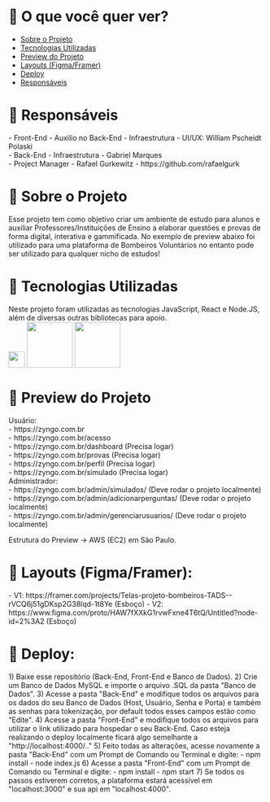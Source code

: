 # 🎒 O que você quer ver?
- <a href="#sobre">Sobre o Projeto</a>
- <a href="#tecnologias">Tecnologias Utilizadas</a>
- <a href="#preview">Preview do Projeto</a>
- <a href="#layouts">Layouts (Figma/Framer)</a>
- <a href="#deploy">Deploy</a>
- <a href="#responsaveis">Responsáveis</a>

# 📡 Responsáveis
<div id="responsaveis">
- Front-End - Auxilio no Back-End - Infraestrutura - UI/UX: William Pscheidt Polaski <br/>
- Back-End - Infraestrutura - Gabriel Marques <br/>
- Project Manager - Rafael Gurkewitz - https://github.com/rafaelgurk<br/>
<div> 

# 🎒 Sobre o Projeto
<div id="sobre">Esse projeto tem como objetivo criar um ambiente de estudo para alunos e auxiliar Professores/Instituições de Ensino a elaborar questões e provas de forma digital, interativa e gammificada. No exemplo de preview abaixo foi utilizado para uma plataforma de Bombeiros Voluntários no entanto pode ser utilizado para qualquer nicho de estudos!</div> 

# 📡 Tecnologias Utilizadas                                                   
<div id="tecnologias">Neste projeto foram utilizadas as tecnologias JavaScript, React e Node.JS, além de diversas outras bibliotecas para apoio. <br/>
<img style="width: 32px;" src="https://upload.wikimedia.org/wikipedia/commons/thumb/9/99/Unofficial_JavaScript_logo_2.svg/1024px-Unofficial_JavaScript_logo_2.svg.png">
<img style="width: 90px;" src="https://www.fullstackpython.com/img/logos/react.png">
<img style="width: 90px;" src="https://miro.medium.com/max/1400/1*cqQsY4mgoBbzWgG_XCYSjg.png">
</div>

# 📡 Preview do Projeto
<div id="preview">
Usuário:  <br/>
- https://zyngo.com.br <br/>
- https://zyngo.com.br/acesso  <br/>
- https://zyngo.com.br/dashboard (Precisa logar) <br/>
- https://zyngo.com.br/provas (Precisa logar) <br/>
- https://zyngo.com.br/perfil (Precisa logar) <br/>
- https://zyngo.com.br/simulado (Precisa logar) <br/>
Administrador: <br/>
- https://zyngo.com.br/admin/simulados/ (Deve rodar o projeto localmente) <br/>
- https://zyngo.com.br/admin/adicionarperguntas/ (Deve rodar o projeto localmente) <br/>
- https://zyngo.com.br/admin/gerenciarusuarios/ (Deve rodar o projeto localmente) <br/>

Estrutura do Preview -> AWS (EC2) em São Paulo. <br/>
</div>

# 📡 Layouts (Figma/Framer):
<div id="layouts">
- V1: https://framer.com/projects/Telas-projeto-bombeiros-TADS--rVCQ6j51gDKsp2G38lqd-1t8Ye (Esboço)
- V2: https://www.figma.com/proto/HAW7fXXkG1rvwFxne4T6tQ/Untitled?node-id=2%3A2 (Esboço)
</div>

# 📡 Deploy:
<div id="deploy">
1) Baixe esse repositório (Back-End, Front-End e Banco de Dados).
2) Crie um Banco de Dados MySQL e importe o arquivo .SQL da pasta "Banco de Dados".
3) Acesse a pasta "Back-End" e modifique todos os arquivos para os dados do seu Banco de Dados (Host, Usuário, Senha e Porta) e também as senhas para tokenização, por default todos esses campos estão como "Edite".
4) Acesse a pasta "Front-End" e modifique todos os arquivos para utilizar o link utilizado para hospedar o seu Back-End. Caso esteja realizando o deploy localmente ficará algo semelhante a "http://localhost:4000/.."
5) Feito todas as alterações, acesse novamente a pasta "Back-End" com um Prompt de Comando ou Terminal e digite:
- npm install
- node index.js
6) Acesse a pasta "Front-End" com um Prompt de Comando ou Terminal e digite:
- npm install
- npm start
7) Se todos os passos estiverem corretos, a plataforma estará acessível em "localhost:3000" e sua api em "localhost:4000".
</div>
